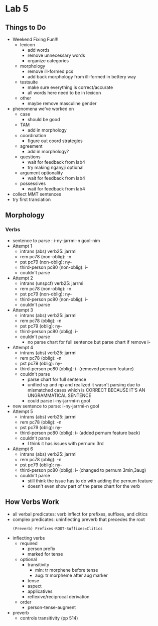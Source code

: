 # Lab 5
## Things to Do
- Weekend Fixing Fun!!!
  - lexicon
    - add words
    - remove unnecessary words
    - organize categories
  - morphology
    - remove ill-formed pcs
    - add back morphology from ill-formed in bettery way
  - testsuite
    - make sure everything is correct/accurate
    - all words here need to be in lexicon
  - other
    - maybe remove masculine gender
- phenomena we've worked on
  - case
    - should be good
  - TAM
    - add in morphology
  - coordination
    - figure out coord strategies
  - agreement
    - add in morphology?
  - questions
    - wait for feedback from lab4
    - try making nganyji optional
  - argument optionality
    - wait for feedback from lab4
  - possessives
    - wait for feedback from lab4
- collect MMT sentences
- try first translation

## Morphology
### Verbs
- sentence to parse : i-ny-jarrmi-n gool-nim
- Attempt 1
  - intrans (abs) verb25: jarrmi
  - rem pc78 (non-oblig): -n
  - pst pc79 (non-oblig): ny-
  - third-person pc80 (non-oblig): i-
  - couldn't parse
- Attempt 2
  - intrans (unspcf) verb25: jarrmi
  - rem pc78 (non-oblig): -n
  - pst pc79 (non-oblig): ny-
  - third-person pc80 (non-oblig): i-
  - couldn't parse
- Attempt 3
  - intrans (abs) verb25: jarrmi
  - rem pc78 (oblig): -n
  - pst pc79 (oblig): ny-
  - third-person pc80 (oblig): i-
  - couldn't parse
    - no parse chart for full sentence but parse chart if remove i-
- Attempt 4
  - intrans (abs) verb25: jarrmi
  - rem pc78 (oblig): -n
  - pst pc79 (oblig): ny-
  - third-person pc80 (oblig): i- (removed pernum feature)
  - couldn't parse
    - parse chart for full sentence
    - unified vp and np and realized it wasn't parsing due to
      mismatched cases which is CORRECT BECAUSE IT'S AN
      UNGRAMMATICAL SENTENCE
    - could parse i-ny-jarrmi-n gool
- new sentence to parse: i-ny-jarrmi-n gool
- Attempt 5
  - intrans (abs) verb25: jarrmi
  - rem pc78 (oblig): -n
  - pst pc79 (oblig): ny-
  - third-person pc80 (oblig): i- (added pernum feature back)
  - couldn't parse
    - I think it has issues with pernum: 3rd
- Attempt 6
  - intrans (abs) verb25: jarrmi
  - rem pc78 (oblig): -n
  - pst pc79 (oblig): ny-
  - third-person pc80 (oblig): i- (changed to pernum 3min,3aug)
  - couldn't parse
    - still think the issue has to do with adding the pernum feature
    - doesn't even show part of the parse chart for the verb

## How Verbs Work
- all verbal predicates: verb inflect for prefixes, suffixes, and clitics
- complex predicates: uninflecting preverb that precedes the root
  ```
  (Preverb) Prefixes-ROOT-Suffixes=Clitics
  ```
- inflecting verbs
  - required
    - person prefix
    - marked for tense
  - optional
    - transitivity
      - min: tr morphene before tense
      - aug: tr morpheme after aug marker
    - tense
    - aspect
    - applicatives
    - reflexive/reciprocal derivation
  - order
    - person-tense-augment
- preverb
  - controls transitivity (pp 514)